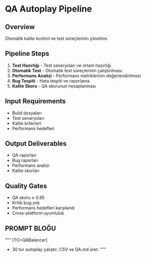 # QA Autoplay Pipeline

## Overview
Otomatik kalite kontrol ve test süreçlerinin yönetimi.

## Pipeline Steps
1. **Test Hazırlığı** - Test senaryoları ve ortam hazırlığı
2. **Otomatik Test** - Otomatik test süreçlerinin çalıştırılması
3. **Performans Analizi** - Performans metriklerinin değerlendirilmesi
4. **Bug Tespiti** - Hata tespiti ve raporlama
5. **Kalite Skoru** - QA skorunun hesaplanması

## Input Requirements
- Build dosyaları
- Test senaryoları
- Kalite kriterleri
- Performans hedefleri

## Output Deliverables
- QA raporları
- Bug raporları
- Performans analizi
- Kalite skorları

## Quality Gates
- QA skoru ≥ 0.85
- Kritik bug yok
- Performans hedefleri karşılandı
- Cross-platform uyumluluk

## PROMPT BLOĞU
"""
[TO=QABalancer]
- 30 tur autoplay çalıştır; CSV ve QA.md üret.
"""

